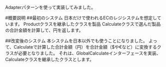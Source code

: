 Adapterパターンを使って実装してみました。

#概要説明
##最初のシステム
日本だけで使われるECのレジシステムを想定しています。
Productクラスを継承したクラスを製品
Calculateクラスで選んだ製品の合計金額を計算して、円を返します。

##改変後のシステム
本システムを日本以外でも使うことになりました。
よって、Calculateで計算した合計金額（円）を合計金額（$や€など）に変換するクラスが必要となりました。
それは、GlobalCalculateインターフェースを実装、Calculateクラスを継承したクラスとします。